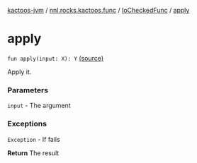 [kactoos-jvm](../../index.md) / [nnl.rocks.kactoos.func](../index.md) / [IoCheckedFunc](index.md) / [apply](.)

# apply

`fun apply(input: X): Y` [(source)](https://github.com/neonailol/kactoos/blob/master/kactoos-jvm/src/main/kotlin/nnl/rocks/kactoos/func/IoCheckedFunc.kt#L23)

Apply it.

### Parameters

`input` - The argument

### Exceptions

`Exception` - If fails

**Return**
The result

